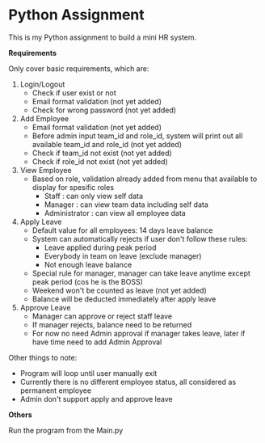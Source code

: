 # Python Assignment

This is my Python assignment to build a mini HR system. 

**Requirements**

Only cover basic requirements, which are:
1. Login/Logout
    - Check if user exist or not
    - Email format validation (not yet added)
    - Check for wrong password (not yet added)
2. Add Employee
    - Email format validation (not yet added)
    - Before admin input team_id and role_id, system will print out all available team_id and role_id (not yet added)
    - Check if team_id not exist (not yet added)
    - Check if role_id not exist (not yet added)
3. View Employee
    - Based on role, validation already added from menu that available to display for spesific roles
        - Staff : can only view self data
        - Manager : can view team data including self data
        - Administrator : can view all employee data
4. Apply Leave
    - Default value for all employees: 14 days leave balance
    - System can automatically rejects if user don't follow these rules:
        - Leave applied during peak period
        - Everybody in team on leave (exclude manager)
        - Not enough leave balance
    - Special rule for manager, manager can take leave anytime except peak period (cos he is the BOSS)
    - Weekend won't be counted as leave (not yet added)
    - Balance will be deducted immediately after apply leave
4. Approve Leave
    - Manager can approve or reject staff leave
    - If manager rejects, balance need to be returned
    - For now no need Admin approval if manager takes leave, later if have time need to add Admin Approval

Other things to note:
- Program will loop until user manually exit
- Currently there is no different employee status, all considered as permanent employee
- Admin don't support apply and approve leave

**Others**

Run the program from the Main.py